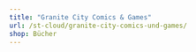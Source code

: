 ```yaml
---
title: "Granite City Comics & Games"
url: /st-cloud/granite-city-comics-und-games/
shop: Bücher
---
```

